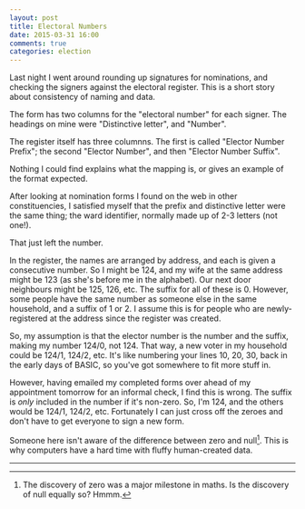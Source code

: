```yaml
---
layout: post
title: Electoral Numbers
date: 2015-03-31 16:00
comments: true
categories: election
---
```


<div class='pull-right' style='line-height: auto'>
  <script type="text/javascript" src="http://www.crowdfunder.co.uk/something-new-for-horsham/widget.js/"></script>
</div>

Last night I went around rounding up signatures for nominations, and checking the signers against the electoral register. This is a short story about consistency of naming and data.

The form has two columns for the "electoral number" for each signer. The headings on mine were "Distinctive letter", and "Number".

The register itself has three columnns. The first is called "Elector Number Prefix"; the second "Elector Number", and then "Elector Number Suffix".

Nothing I could find explains what the mapping is, or gives an example of the format expected.

After looking at nomination forms I found on the web in other constituencies, I satisfied myself that the prefix and distinctive letter were the same thing; the ward identifier, normally made up of 2-3 letters (not one!). 

That just left the number.

In the register, the names are arranged by address, and each is given a consecutive number. So I might be 124, and my wife at the same address might be 123 (as she's before me in the alphabet). Our next door neighbours might be 125, 126, etc. The suffix for all of these is 0. However, some people have the same number as someone else in the same household, and a suffix of 1 or 2. I assume this is for people who are newly-registered at the address since the register was created.

So, my assumption is that the elector number is the number and the suffix, making my number 124/0, not 124. That way, a new voter in my household could be 124/1, 124/2, etc. It's like numbering your lines 10, 20, 30, back in the early days of BASIC, so you've got somewhere to fit more stuff in.

However, having emailed my completed forms over ahead of my appointment tomorrow for an informal check, I find this is wrong. The suffix is *only* included in the number if it's non-zero. So, I'm 124, and the others would be 124/1, 124/2, etc. Fortunately I can just cross off the zeroes and don't have to get everyone to sign a new form.

Someone here isn't aware of the difference between zero and null[^1]. This is why computers have a hard time with fluffy human-created data.

----

[^1]: The discovery of zero was a major milestone in maths. Is the discovery of null equally so? Hmmm.